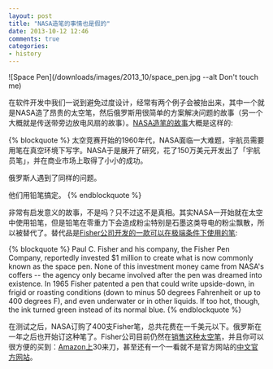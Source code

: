 ```yaml
---
layout: post
title: "NASA造笔的事情也是假的"
date: 2013-10-12 12:46
comments: true
categories:
- history
---
```



![Space Pen](/downloads/images/2013_10/space_pen.jpg --alt Don't touch me)

在软件开发中我们一说到避免过度设计，经常有两个例子会被抬出来，其中一个就是NASA造了昂贵的太空笔，然后俄罗斯用很简单的方案解决问题的故事（另一个大概就是传送带旁边放电风扇的故事）。[NASA造笔的故事](http://www.snopes.com/business/genius/spacepen.asp)大概是这样的:

{% blockquote %}
太空竞赛开始的1960年代，NASA面临一大难题，宇航员需要用笔在真空环境下写字。NASA于是展开了研究，花了150万美元开发出了「宇航员笔」，并在商业市场上取得了小小的成功。

俄罗斯人遇到了同样的问题。

他们用铅笔搞定。
{% endblockquote %}

非常有启发意义的故事，不是吗？只不过这不是真相。其实NASA一开始就在太空中使用铅笔，但是铅笔在零重力下会造成粉尘特别是石墨这类导电的粉尘飘散，所以被替代了。替代品是[Fisher公司开发的一款可以在极端条件下使用的笔](http://www.scientificamerican.com/article.cfm?id=fact-or-fiction-nasa-spen):


{% blockquote %}
Paul C. Fisher and his company, the Fisher Pen Company, reportedly invested $1 million to create what is now commonly known as the space pen. None of this investment money came from NASA's coffers -- the agency only became involved after the pen was dreamed into existence. In 1965 Fisher patented a pen that could write upside-down, in frigid or roasting conditions (down to minus 50 degrees Fahrenheit or up to 400 degrees F), and even underwater or in other liquids. If too hot, though, the ink turned green instead of its normal blue.
{% endblockquote %}

在测试之后，NASA订购了400支Fisher笔，总共花费在一千美元以下。俄罗斯在一年之后也开始订这种笔了。Fisher公司目前仍然在[销售这种太空笔](http://www.spacepen.com/originalastronautspacepen.aspx)，并且你可以很方便的买到：[Amazon上](http://www.amazon.com/exec/obidos/ASIN/B0015ZP2AC/ref=nosim/0sil8)30来刀，甚至还有一个一看就不是官方网站的[中文官方网站](http://www.spacepen.cn/index.php)。

